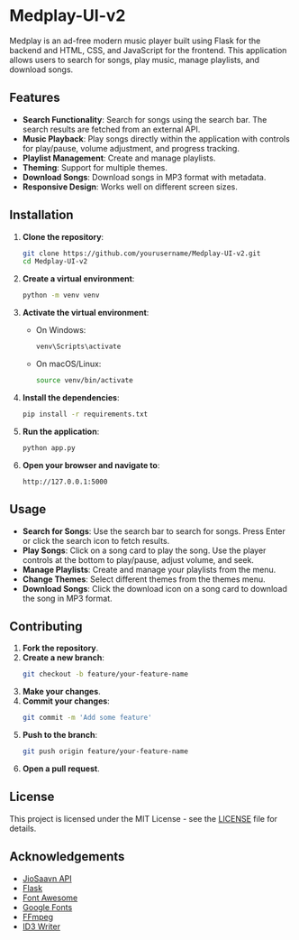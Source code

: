 # Medplay-UI-v2

Medplay is an ad-free modern music player built using Flask for the backend and HTML, CSS, and JavaScript for the frontend. This application allows users to search for songs, play music, manage playlists, and download songs.

## Features

- **Search Functionality**: Search for songs using the search bar. The search results are fetched from an external API.
- **Music Playback**: Play songs directly within the application with controls for play/pause, volume adjustment, and progress tracking.
- **Playlist Management**: Create and manage playlists.
- **Theming**: Support for multiple themes.
- **Download Songs**: Download songs in MP3 format with metadata.
- **Responsive Design**: Works well on different screen sizes.

## Installation

1. **Clone the repository**:
    ```sh
    git clone https://github.com/yourusername/Medplay-UI-v2.git
    cd Medplay-UI-v2
    ```

2. **Create a virtual environment**:
    ```sh
    python -m venv venv
    ```

3. **Activate the virtual environment**:
    - On Windows:
        ```sh
        venv\Scripts\activate
        ```
    - On macOS/Linux:
        ```sh
        source venv/bin/activate
        ```

4. **Install the dependencies**:
    ```sh
    pip install -r requirements.txt
    ```

5. **Run the application**:
    ```sh
    python app.py
    ```

6. **Open your browser and navigate to**:
    ```
    http://127.0.0.1:5000
    ```

## Usage

- **Search for Songs**: Use the search bar to search for songs. Press Enter or click the search icon to fetch results.
- **Play Songs**: Click on a song card to play the song. Use the player controls at the bottom to play/pause, adjust volume, and seek.
- **Manage Playlists**: Create and manage your playlists from the menu.
- **Change Themes**: Select different themes from the themes menu.
- **Download Songs**: Click the download icon on a song card to download the song in MP3 format.

## Contributing

1. **Fork the repository**.
2. **Create a new branch**:
    ```sh
    git checkout -b feature/your-feature-name
    ```
3. **Make your changes**.
4. **Commit your changes**:
    ```sh
    git commit -m 'Add some feature'
    ```
5. **Push to the branch**:
    ```sh
    git push origin feature/your-feature-name
    ```
6. **Open a pull request**.

## License

This project is licensed under the MIT License - see the [LICENSE](LICENSE) file for details.

## Acknowledgements

- [JioSaavn API](https://jiosaavn-api-privatecvc2.vercel.app/)
- [Flask](https://flask.palletsprojects.com/)
- [Font Awesome](https://fontawesome.com/)
- [Google Fonts](https://fonts.google.com/)
- [FFmpeg](https://ffmpeg.org/)
- [ID3 Writer](https://github.com/egoroof/browser-id3-writer)
